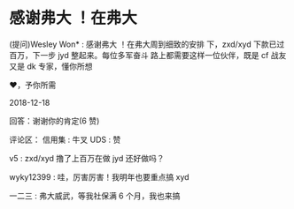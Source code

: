 # 感谢弗大 ！在弗大

(提问)Wesley Won* : 感谢弗大 ！在弗大周到细致的安排 下，zxd/xyd 下款已过百万，下一步 jyd 整起来。每位多军奋斗 路上都需要这样一位伙伴，既是 cf 战友又是 dk 专家，懂你所想

❤，予你所需

2018-12-18

回答：谢谢你的肯定(6 赞)

评论区： 信用集 : 牛叉 UDS : 赞

v5 : zxd/xyd 撸了上百万在做 jyd 还好做吗？

wyky12399 : 哇，厉害厉害！我明年也要重点搞 xyd

一二三 : 弗大威武，等我社保满 6 个月，我也来搞